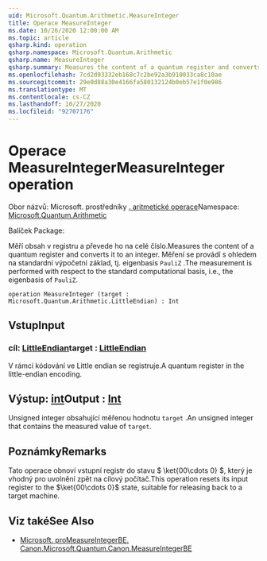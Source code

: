 ```yaml
---
uid: Microsoft.Quantum.Arithmetic.MeasureInteger
title: Operace MeasureInteger
ms.date: 10/26/2020 12:00:00 AM
ms.topic: article
qsharp.kind: operation
qsharp.namespace: Microsoft.Quantum.Arithmetic
qsharp.name: MeasureInteger
qsharp.summary: Measures the content of a quantum register and converts it to an integer. The measurement is performed with respect to the standard computational basis, i.e., the eigenbasis of `PauliZ`.
ms.openlocfilehash: 7cd2d93332eb168c7c2be92a3b910033ca8c10ae
ms.sourcegitcommit: 29e0d88a30e4166fa580132124b0eb57e1f0e986
ms.translationtype: MT
ms.contentlocale: cs-CZ
ms.lasthandoff: 10/27/2020
ms.locfileid: "92707176"
---
```

# <a name="measureinteger-operation"></a><span data-ttu-id="bc200-102">Operace MeasureInteger</span><span class="sxs-lookup"><span data-stu-id="bc200-102">MeasureInteger operation</span></span>

<span data-ttu-id="bc200-103">Obor názvů: Microsoft. prostředníky [. aritmetické operace](xref:Microsoft.Quantum.Arithmetic)</span><span class="sxs-lookup"><span data-stu-id="bc200-103">Namespace: [Microsoft.Quantum.Arithmetic](xref:Microsoft.Quantum.Arithmetic)</span></span>

<span data-ttu-id="bc200-104">Balíček [](https://nuget.org/packages/)</span><span class="sxs-lookup"><span data-stu-id="bc200-104">Package: [](https://nuget.org/packages/)</span></span>


<span data-ttu-id="bc200-105">Měří obsah v registru a převede ho na celé číslo.</span><span class="sxs-lookup"><span data-stu-id="bc200-105">Measures the content of a quantum register and converts it to an integer.</span></span> <span data-ttu-id="bc200-106">Měření se provádí s ohledem na standardní výpočetní základ, tj. eigenbasis `PauliZ` .</span><span class="sxs-lookup"><span data-stu-id="bc200-106">The measurement is performed with respect to the standard computational basis, i.e., the eigenbasis of `PauliZ`.</span></span>

```qsharp
operation MeasureInteger (target : Microsoft.Quantum.Arithmetic.LittleEndian) : Int
```


## <a name="input"></a><span data-ttu-id="bc200-107">Vstup</span><span class="sxs-lookup"><span data-stu-id="bc200-107">Input</span></span>

### <a name="target--littleendian"></a><span data-ttu-id="bc200-108">cíl: [LittleEndian](xref:Microsoft.Quantum.Arithmetic.LittleEndian)</span><span class="sxs-lookup"><span data-stu-id="bc200-108">target : [LittleEndian](xref:Microsoft.Quantum.Arithmetic.LittleEndian)</span></span>

<span data-ttu-id="bc200-109">V rámci kódování ve Little endian se registruje.</span><span class="sxs-lookup"><span data-stu-id="bc200-109">A quantum register in the little-endian encoding.</span></span>



## <a name="output--int"></a><span data-ttu-id="bc200-110">Výstup: [int](xref:microsoft.quantum.lang-ref.int)</span><span class="sxs-lookup"><span data-stu-id="bc200-110">Output : [Int](xref:microsoft.quantum.lang-ref.int)</span></span>

<span data-ttu-id="bc200-111">Unsigned integer obsahující měřenou hodnotu `target` .</span><span class="sxs-lookup"><span data-stu-id="bc200-111">An unsigned integer that contains the measured value of `target`.</span></span>

## <a name="remarks"></a><span data-ttu-id="bc200-112">Poznámky</span><span class="sxs-lookup"><span data-stu-id="bc200-112">Remarks</span></span>

<span data-ttu-id="bc200-113">Tato operace obnoví vstupní registr do stavu $ \ket{00\cdots 0} $, který je vhodný pro uvolnění zpět na cílový počítač.</span><span class="sxs-lookup"><span data-stu-id="bc200-113">This operation resets its input register to the $\ket{00\cdots 0}$ state, suitable for releasing back to a target machine.</span></span>

## <a name="see-also"></a><span data-ttu-id="bc200-114">Viz také</span><span class="sxs-lookup"><span data-stu-id="bc200-114">See Also</span></span>

- [<span data-ttu-id="bc200-115">Microsoft. proMeasureIntegerBE. Canon.</span><span class="sxs-lookup"><span data-stu-id="bc200-115">Microsoft.Quantum.Canon.MeasureIntegerBE</span></span>](xref:Microsoft.Quantum.Canon.MeasureIntegerBE)